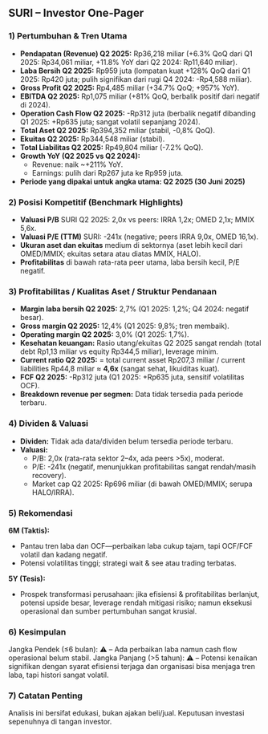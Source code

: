 ## SURI – Investor One-Pager

### 1) Pertumbuhan & Tren Utama
- **Pendapatan (Revenue) Q2 2025:** Rp36,218 miliar (+6.3% QoQ dari Q1 2025: Rp34,061 miliar, +11.8% YoY dari Q2 2024: Rp11,640 miliar).
- **Laba Bersih Q2 2025:** Rp959 juta (lompatan kuat +128% QoQ dari Q1 2025: Rp420 juta; pulih signifikan dari rugi Q4 2024: -Rp4,588 miliar).
- **Gross Profit Q2 2025:** Rp4,485 miliar (+34.7% QoQ; +957% YoY).
- **EBITDA Q2 2025:** Rp1,075 miliar (+81% QoQ, berbalik positif dari negatif di 2024).
- **Operation Cash Flow Q2 2025:** -Rp312 juta (berbalik negatif dibanding Q1 2025: +Rp635 juta; sangat volatil sepanjang 2024).
- **Total Aset Q2 2025:** Rp394,352 miliar (stabil, -0,8% QoQ).
- **Ekuitas Q2 2025:** Rp344,548 miliar (stabil).
- **Total Liabilitas Q2 2025:** Rp49,804 miliar (-7.2% QoQ).
- **Growth YoY (Q2 2025 vs Q2 2024):**
  - Revenue: naik ~+211% YoY.
  - Earnings: pulih dari Rp267 juta ke Rp959 juta.
- **Periode yang dipakai untuk angka utama: Q2 2025 (30 Juni 2025)**

### 2) Posisi Kompetitif (Benchmark Highlights)
- **Valuasi P/B** SURI Q2 2025: 2,0x vs peers: IRRA 1,2x; OMED 2,1x; MMIX 5,6x.
- **Valuasi P/E (TTM)** SURI: -241x (negative; peers IRRA 9,0x, OMED 16,1x).
- **Ukuran aset dan ekuitas** medium di sektornya (aset lebih kecil dari OMED/MMIX; ekuitas setara atau diatas MMIX, HALO).
- **Profitabilitas** di bawah rata-rata peer utama, laba bersih kecil, P/E negatif.

### 3) Profitabilitas / Kualitas Aset / Struktur Pendanaan
- **Margin laba bersih Q2 2025:** 2,7% (Q1 2025: 1,2%; Q4 2024: negatif besar).
- **Gross margin Q2 2025:** 12,4% (Q1 2025: 9,8%; tren membaik).
- **Operating margin Q2 2025:** 3,0% (Q1 2025: 1,7%).
- **Kesehatan keuangan:** Rasio utang/ekuitas Q2 2025 sangat rendah (total debt Rp1,13 miliar vs equity Rp344,5 miliar), leverage minim.
- **Current ratio Q2 2025:** = total current asset Rp207,3 miliar / current liabilities Rp44,8 miliar ≈ **4,6x** (sangat sehat, likuiditas kuat).
- **FCF Q2 2025:** -Rp312 juta (Q1 2025: +Rp635 juta, sensitif volatilitas OCF).
- **Breakdown revenue per segmen:** Data tidak tersedia pada periode terbaru.

### 4) Dividen & Valuasi
- **Dividen:** Tidak ada data/dividen belum tersedia periode terbaru.
- **Valuasi:** 
  - P/B: 2,0x (rata-rata sektor 2–4x, ada peers >5x), moderat.
  - P/E: -241x (negatif, menunjukkan profitabilitas sangat rendah/masih recovery).
  - Market cap Q2 2025: Rp696 miliar (di bawah OMED/MMIX; serupa HALO/IRRA).

### 5) Rekomendasi
**6M (Taktis):**  
- Pantau tren laba dan OCF—perbaikan laba cukup tajam, tapi OCF/FCF volatil dan kadang negatif.
- Potensi volatilitas tinggi; strategi wait & see atau trading terbatas.

**5Y (Tesis):**
- Prospek transformasi perusahaan: jika efisiensi & profitabilitas berlanjut, potensi upside besar, leverage rendah mitigasi risiko; namun eksekusi operasional dan sumber pertumbuhan sangat krusial.

### 6) Kesimpulan
Jangka Pendek (≤6 bulan): ⚠️ – Ada perbaikan laba namun cash flow operasional belum stabil.
Jangka Panjang (>5 tahun): ⚠️ – Potensi kenaikan signifikan dengan syarat efisiensi terjaga dan organisasi bisa menjaga tren laba, tapi histori sangat volatil.

### 7) Catatan Penting
Analisis ini bersifat edukasi, bukan ajakan beli/jual. Keputusan investasi sepenuhnya di tangan investor.